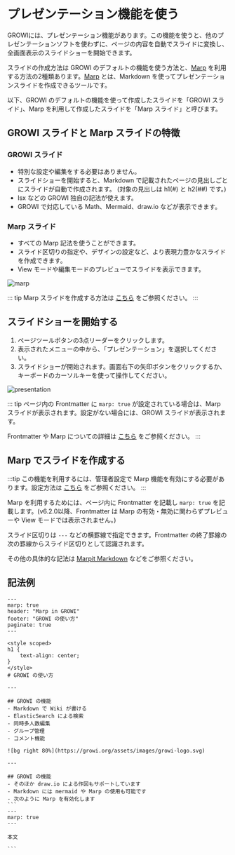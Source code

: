 # プレゼンテーション機能を使う

GROWIには、プレゼンテーション機能があります。この機能を使うと、他のプレゼンテーションソフトを使わずに、ページの内容を自動でスライドに変換し、全画面表示のスライドショーを開始できます。

スライドの作成方法は GROWI のデフォルトの機能を使う方法と、[Marp](https://marp.app/) を利用する方法の2種類あります。[Marp](https://marp.app/) とは、Markdown を使ってプレゼンテーションスライドを作成できるツールです。

以下、GROWI のデフォルトの機能を使って作成したスライドを「GROWI スライド」、Marp を利用して作成したスライドを「Marp スライド」と呼びます。

## GROWI スライドと Marp スライドの特徴

### GROWI スライド

- 特別な設定や編集をする必要はありません。
- スライドショーを開始すると、Markdown で記載されたページの見出しごとにスライドが自動で作成されます。 (対象の見出しは h1(#) と h2(##) です。)
- lsx などの GROWI 独自の記法が使えます。
- GROWI で対応している Math、Mermaid、draw.io などが表示できます。

### Marp スライド

- すべての Marp 記法を使うことができます。
- スライド区切りの指定や、デザインの設定など、より表現力豊かなスライドを作成できます。
- View モードや編集モードのプレビューでスライドを表示できます。

<img :src="$withBase('/assets/images/ja/marp.png')" alt="marp">

::: tip
Marp スライドを作成する方法は [こちら](/ja/guide/features/presentation.html#marp-でスライドを作成する) をご参照ください。
:::

## スライドショーを開始する

1. ページツールボタンの3点リーダーをクリックします。
1. 表示されたメニューの中から、「プレゼンテーション」を選択してください。
1. スライドショーが開始されます。画面右下の矢印ボタンをクリックするか、キーボードのカーソルキーを使って操作してください。

<img :src="$withBase('/assets/images/ja/presentation.png')" alt="presentation">

::: tip
ページ内の Frontmatter に `marp: true` が設定されている場合は、Marp スライドが表示されます。設定がない場合には、GROWI スライドが表示されます。

Frontmatter や Marp についての詳細は [こちら](/ja/guide/features/presentation.html#marp-でスライドを作成する) をご参照ください。
:::

## Marp でスライドを作成する

:::tip
この機能を利用するには、管理者設定で Marp 機能を有効にする必要があります。設定方法は [こちら](/ja/admin-guide/management-cookbook/marp.html) をご参照ください。
:::

Marp を利用するためには、ページ内に Frontmatter を記載し `marp: true` を記載します。(v6.2.0以降、Frontmatter は Marp の有効・無効に関わらずプレビューや View モードでは表示されません。)

スライド区切りは `---` などの横罫線で指定できます。Frontmatter の終了罫線の次の罫線からスライド区切りとして認識されます。

その他の具体的な記法は [Marpit Markdown](https://marpit.marp.app/markdown) などをご参照ください。

## 記法例

~~~marp
---
marp: true
header: "Marp in GROWI"
footer: "GROWI の使い方"
paginate: true
---

<style scoped>
h1 {
    text-align: center;
}
</style>
# GROWI の使い方

---

## GROWI の機能
- Markdown で Wiki が書ける
- ElasticSearch による検索
- 同時多人数編集
- グループ管理
- コメント機能

![bg right 80%](https://growi.org/assets/images/growi-logo.svg)

---

## GROWI の機能
- そのほか draw.io による作図もサポートしています
- Markdown には mermaid や Marp の使用も可能です
- 次のように Marp を有効化します
```
---
marp: true
---

本文

```
~~~



